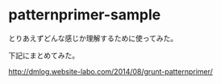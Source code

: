 patternprimer-sample
====================
とりあえずどんな感じか理解するために使ってみた。

下記にまとめてみた。

http://dmlog.website-labo.com/2014/08/grunt-patternprimer/ 

